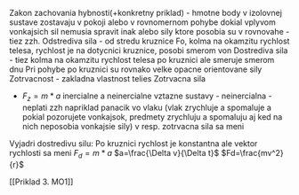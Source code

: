 Zakon zachovania hybnosti(+konkretny priklad) - hmotne body v izolovnej sustave zostavaju v pokoji alebo v rovnomernom pohybe dokial vplyvom vonkajsich sil nemusia spravit inak alebo sily ktore posobia su v rovnovahe - tiez zzh.
Odstrediva sila - od stredu kruznice Fo, kolma na okamzitu rychlost telesa, rychlost je na dotycnici kruznice, posobi smerom von
Dostrediva sila  - tiez kolma na okamzitu rychlost telesa po kruznici ale smeruje smerom dnu
Pri pohybe po kruznici su rovnako velke opacne orientovane sily
Zotrvacnost - zakladna vlastnost telies
Zotrvacna sila
- $F_{z}= m*a$
inercialne a neinercialne vztazne sustavy - neinercialna - neplati zzh napriklad panacik vo vlaku (vlak zrychluje a spomaluje a pokial pozorujete vonkajsok, predmety zrychluju a spomaluju aj ked na nich neposobia vonkajsie sily) v resp. zotrvacna sila sa meni

Vyjadri dostredivu silu:
Po kruznici rychlost je konstantna ale vektor rychlosti sa meni
$F_{d}= m*a$
$a=\frac{\Delta v}{\Delta t}$
$Fd=\frac{mv^2}{r}$

[[Priklad 3. MO1]]